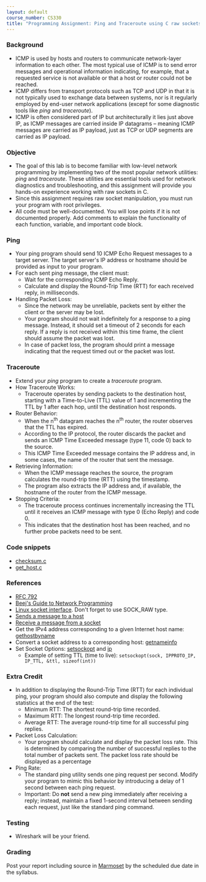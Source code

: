 ```yaml
---
layout: default
course_number: CS330
title: "Programming Assignment: Ping and Traceroute using C raw sockets"
---
```


### Background
  - ICMP is used by hosts and routers to communicate network-layer information to each other. The most typical use of ICMP is to send error messages and operational information indicating, for example, that a requested service is not available or that a host or router could not be reached.
  - ICMP differs from transport protocols such as TCP and UDP in that it is not typically used to exchange data between systems, nor is it regularly employed by end-user network applications (except for some diagnostic tools like *ping* and *traceroute*).
 - ICMP is often considered part of IP but architecturally it lies just above IP, as ICMP messages are carried inside IP datagrams – meaning ICMP messages are carried as IP payload, just as TCP or UDP segments are carried as IP payload.


### Objective
  - The goal of this lab is to become familiar with low-level network programming by implementing two of the most popular network utilities: _ping_ and _traceroute_. These utilities are essential tools used for network diagnostics and troubleshooting, and this assignment will provide you hands-on experience working with raw sockets in C.
  - Since this assignment requires raw socket manipulation, you must run your program with root privileges.
  - All code must be well-documented. You will lose points if it is not documented properly. Add comments to explain the functionality of each function, variable, and important code block.


### Ping
  - Your ping program should send 10 ICMP Echo Request messages to a target server. The target server's IP address or hostname should be provided as input to your program.
  - For each sent ping message, the client must:
    - Wait for the corresponding ICMP Echo Reply.
    - Calculate and display the Round-Trip Time (RTT) for each received reply, in milliseconds.
  - Handling Packet Loss:
    - Since the network may be unreliable, packets sent by either the client or the server may be lost.
    - Your program should not wait indefinitely for a response to a ping message. Instead, it should set a timeout of 2 seconds for each reply. If a reply is not received within this time frame, the client should assume the packet was lost.
    - In case of packet loss, the program should print a message indicating that the request timed out or the packet was lost.

### Traceroute
  - Extend your *ping* program to create a *traceroute* program.
  - How Traceroute Works:
    - Traceroute operates by sending packets to the destination host, starting with a Time-to-Live (TTL) value of 1 and incrementing the TTL by 1 after each hop, until the destination host responds.
  - Router Behavior:
    - When the n<sup>th</sup> datagram reaches the n<sup>th</sup> router, the router observes that the TTL has expired. 
    - According to the IP protocol, the router discards the packet and sends an ICMP Time Exceeded message (type 11, code 0) back to the source.
    - This ICMP Time Exceeded message contains the IP address and, in some cases, the name of the router that sent the message.
  - Retrieving Information:
    - When the ICMP message reaches the source, the program calculates the round-trip time (RTT) using the timestamp.
    - The program also extracts the IP address and, if available, the hostname of the router from the ICMP message.
  - Stopping Criteria:
    - The traceroute process continues incrementally increasing the TTL until it receives an ICMP message with type 0 (Echo Reply) and code 0.
    - This indicates that the destination host has been reached, and no further probe packets need to be sent.

### Code snippets
  - [checksum.c](files/checksum.c)
  - [get_host.c](files/get_host.c)

### References
  - [RFC 792](http://tools.ietf.org/html/rfc792)
  - [Beej's Guide to Network Programming](https://beej.us/guide/bgnet/html/)
  - [Linux socket interface](https://linux.die.net/man/2/socket). Don't forget to use SOCK_RAW type.
  - [Sends a message to a host](https://linux.die.net/man/3/sendto)
  - [Receive a message from a socket](https://linux.die.net/man/3/recvfrom)
  - Get the IPv4 address corresponding to a given Internet host name: [gethostbyname](https://www.man7.org/linux/man-pages/man3/gethostbyname.3.html)
  - Convert a socket address to a corresponding host: [getnameinfo](https://www.man7.org/linux/man-pages/man3/getnameinfo.3.html)
  - Set Socket Options: [setsockopt](https://linux.die.net/man/3/setsockopt) and [ip](https://www.man7.org/linux/man-pages/man7/ip.7.html)
    - Example of setting TTL (time to live): ```setsockopt(sock, IPPROTO_IP, IP_TTL, &ttl, sizeof(int))```

### Extra Credit
  - In addition to displaying the Round-Trip Time (RTT) for each individual ping, your program should also compute and display the following statistics at the end of the test:
    - Minimum RTT: The shortest round-trip time recorded.
    - Maximum RTT: The longest round-trip time recorded.
    - Average RTT: The average round-trip time for all successful ping replies.
  - Packet Loss Calculation:
    - Your program should calculate and display the packet loss rate. This is determined by comparing the number of successful replies to the total number of packets sent. The packet loss rate should be displayed as a percentage
  - Ping Rate:
    - The standard ping utility sends one ping request per second. Modify your program to mimic this behavior by introducing a delay of 1 second between each ping request.
    - Important: Do **not** send a new ping immediately after receiving a reply; instead, maintain a fixed 1-second interval between sending each request, just like the standard ping command.

### Testing
  - Wireshark will be your friend.

### Grading
Post your report including source in [Marmoset](https://cs.ycp.edu/marmoset) by the scheduled due date in the syllabus.
